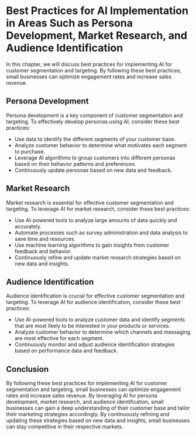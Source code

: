Best Practices for AI Implementation in Areas Such as Persona Development, Market Research, and Audience Identification
====================================================================================================================================================================================

In this chapter, we will discuss best practices for implementing AI for customer segmentation and targeting. By following these best practices, small businesses can optimize engagement rates and increase sales revenue.

Persona Development
-------------------

Persona development is a key component of customer segmentation and targeting. To effectively develop personas using AI, consider these best practices:

* Use data to identify the different segments of your customer base.
* Analyze customer behavior to determine what motivates each segment to purchase.
* Leverage AI algorithms to group customers into different personas based on their behavior patterns and preferences.
* Continuously update personas based on new data and feedback.

Market Research
---------------

Market research is essential for effective customer segmentation and targeting. To leverage AI for market research, consider these best practices:

* Use AI-powered tools to analyze large amounts of data quickly and accurately.
* Automate processes such as survey administration and data analysis to save time and resources.
* Use machine learning algorithms to gain insights from customer feedback and behavior.
* Continuously refine and update market research strategies based on new data and insights.

Audience Identification
-----------------------

Audience identification is crucial for effective customer segmentation and targeting. To leverage AI for audience identification, consider these best practices:

* Use AI-powered tools to analyze customer data and identify segments that are most likely to be interested in your products or services.
* Analyze customer behavior to determine which channels and messaging are most effective for each segment.
* Continuously monitor and adjust audience identification strategies based on performance data and feedback.

Conclusion
----------

By following these best practices for implementing AI for customer segmentation and targeting, small businesses can optimize engagement rates and increase sales revenue. By leveraging AI for persona development, market research, and audience identification, small businesses can gain a deep understanding of their customer base and tailor their marketing strategies accordingly. By continuously refining and updating these strategies based on new data and insights, small businesses can stay competitive in their respective markets.
